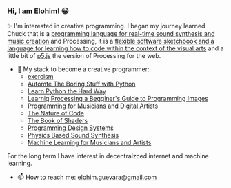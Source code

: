 ### Hi, I am Elohim! 😀
✨ I'm interested in creative programming. I began my journey learned Chuck that is a [programming  language for real-time sound synthesis and music creation](https://chuck.cs.princeton.edu) and Processing, it is a [flexible software sketchbook and a      language for learning how to code within the context of the visual arts](https://processing.org) and a little bit of [p5.js](https://p5js.org/) the version of Processing for the web.

- 🌱 My stack to become a creative programmer:
  * [exercism](https://exercism.org/)
  * [Automte The Boring Stuff with Python](https://automatetheboringstuff.com/)
  * [Learn Python the Hard Way](https://learnpythonthehardway.org/python3/)
  * [Learnig Processing a Begginer's Guide to Programming Images](http://learningprocessing.com/)
  * [Programming for Musicians and Digital Artists](https://www.manning.com/books/programming-for-musicians-and-digital-artists#:~:text=Programming%20for%20Musicians%20and%20Digital%20Artists%20offers%20a%20complete%20introduction,learn%20to%20program%20using%20ChucK.)
  * [The Nature of Code](https://natureofcode.com/)
  * [The Book of Shaders](https://thebookofshaders.com)
  * [Programming Design Systems](https://programmingdesignsystems.com/introduction/)
  * [Physics Based Sound Synthesis](https://www.kadenze.com/courses/physics-based-sound-synthesis-for-games-and-interactive-systems-iv/info)
  * [Machine Learning for Musicians and Artists](https://www.kadenze.com/courses/machine-learning-for-musicians-and-artists-v/info)
    


For the long term I have interest in decentralzced internet and machine learning. 

- 📫 How to reach me: elohim.guevara@gmail.com

<!--
**elohimgv/elohimgv** is a ✨ _special_ ✨ repository because its `README.md` (this file) appears on your GitHub profile.

Here are some ideas to get you started:

- 🔭 I’m currently working on ...
- 👯 I’m looking to collaborate on ...
- 🤔 I’m looking for help with ...
- 💬 Ask me about ...
- 📫 How to reach me: ...
- 😄 Pronouns: ...
- ⚡ Fun fact: ...
-->
